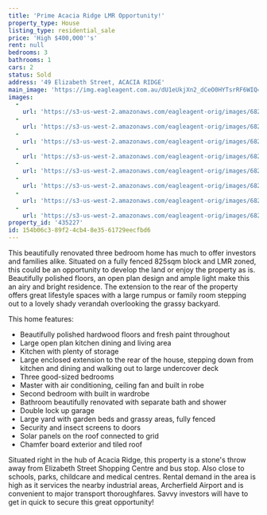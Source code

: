 ```yaml
---
title: 'Prime Acacia Ridge LMR Opportunity!'
property_type: House
listing_type: residential_sale
price: 'High $400,000''s'
rent: null
bedrooms: 3
bathrooms: 1
cars: 2
status: Sold
address: '49 Elizabeth Street, ACACIA RIDGE'
main_image: 'https://img.eagleagent.com.au/dU1eUkjXn2_dCeO0HYTsrRF6WIQ=/1280x854/smart/https://s3-us-west-2.amazonaws.com/eagleagent-orig/images/6821970/128240506-image-M.jpg'
images:
  -
    url: 'https://s3-us-west-2.amazonaws.com/eagleagent-orig/images/6821977/128240506-image-G.jpg'
  -
    url: 'https://s3-us-west-2.amazonaws.com/eagleagent-orig/images/6821976/128240506-image-F.jpg'
  -
    url: 'https://s3-us-west-2.amazonaws.com/eagleagent-orig/images/6821975/128240506-image-E.jpg'
  -
    url: 'https://s3-us-west-2.amazonaws.com/eagleagent-orig/images/6821974/128240506-image-D.jpg'
  -
    url: 'https://s3-us-west-2.amazonaws.com/eagleagent-orig/images/6821973/128240506-image-C.jpg'
  -
    url: 'https://s3-us-west-2.amazonaws.com/eagleagent-orig/images/6821972/128240506-image-B.jpg'
  -
    url: 'https://s3-us-west-2.amazonaws.com/eagleagent-orig/images/6821971/128240506-image-A.jpg'
  -
    url: 'https://s3-us-west-2.amazonaws.com/eagleagent-orig/images/6821970/128240506-image-M.jpg'
property_id: '435227'
id: 154b06c3-89f2-4cb4-8e35-61729eecfbd6
---
```

This beautifully renovated three bedroom home has much to offer investors and families alike. Situated on a fully fenced 825sqm block and LMR zoned, this could be an opportunity to develop the land or enjoy the property as is. Beautifully polished floors, an open plan design and ample light make this an airy and bright residence. The extension to the rear of the property offers great lifestyle spaces with a large rumpus or family room stepping out to a lovely shady verandah overlooking the grassy backyard.

This home features:

*  Beautifully polished hardwood floors and fresh paint throughout
*  Large open plan kitchen dining and living area
*  Kitchen with plenty of storage
*  Large enclosed extension to the rear of the house, stepping down from kitchen and dining and walking out to large undercover deck
*  Three good-sized bedrooms
*  Master with air conditioning, ceiling fan and built in robe
*  Second bedroom with built in wardrobe
*  Bathroom beautifully renovated with separate bath and shower
*  Double lock up garage
*  Large yard with garden beds and grassy areas, fully fenced
*  Security and insect screens to doors
*  Solar panels on the roof connected to grid
*  Chamfer board exterior and tiled roof

Situated right in the hub of Acacia Ridge, this property is a stone's throw away from Elizabeth Street Shopping Centre and bus stop. Also close to schools, parks, childcare and medical centres. Rental demand in the area is high as it services the nearby industrial areas, Archerfield Airport and is convenient to major transport thoroughfares. Savvy investors will have to get in quick to secure this great opportunity!